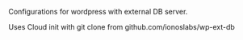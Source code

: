 Configurations for wordpress with external DB server.

Uses Cloud init with git clone from github.com/ionoslabs/wp-ext-db


